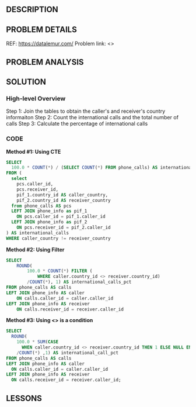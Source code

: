 ## DESCRIPTION

## PROBLEM DETAILS
REF: <https://datalemur.com/>
Problem link: <>

## PROBLEM ANALYSIS

## SOLUTION

### High-level Overview
Step 1: Join the tables to obtain the caller's and receiver's country informaiton
Step 2: Count the international calls and the total number of calls
Step 3: Calculate the percentage of international calls


### CODE
**Method #1: Using CTE**
```sql
SELECT 
  100.0 * COUNT(*) / (SELECT COUNT(*) FROM phone_calls) AS international_call_pct
FROM (
  select
    pcs.caller_id,
    pcs.receiver_id,
    pif_1.country_id AS caller_country,
    pif_2.country_id AS receiver_country
  from phone_calls AS pcs
  LEFT JOIN phone_info as pif_1
    ON pcs.caller_id = pif_1.caller_id
  LEFT JOIN phone_info as pif_2
    ON pcs.receiver_id = pif_2.caller_id
) AS international_calls
WHERE caller_country != receiver_country
```

**Method #2: Using Filter**
```sql
SELECT
    ROUND(
        100.0 * COUNT(*) FILTER (
            WHERE caller.country_id <> receiver.country_id)
        /COUNT(*), 1) AS international_calls_pct
FROM phone_calls AS calls
LEFT JOIN phone_info AS caller
    ON calls.caller_id = caller.caller_id
LEFT JOIN phone_info AS receiver
    ON calls.receiver_id = receiver.caller_id
```

**Method #3: Using <> is a condition**
```sql
SELECT 
  ROUND(
    100.0 * SUM(CASE
      WHEN caller.country_id <> receiver.country_id THEN 1 ELSE NULL END)
    /COUNT(*) ,1) AS international_call_pct
FROM phone_calls AS calls
LEFT JOIN phone_info AS caller
  ON calls.caller_id = caller.caller_id
LEFT JOIN phone_info AS receiver
  ON calls.receiver_id = receiver.caller_id;
```

## LESSONS
